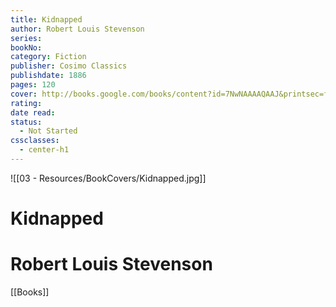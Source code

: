```yaml
---
title: Kidnapped
author: Robert Louis Stevenson
series: 
bookNo: 
category: Fiction
publisher: Cosimo Classics
publishdate: 1886
pages: 120
cover: http://books.google.com/books/content?id=7NwNAAAAQAAJ&printsec=frontcover&img=1&zoom=1&edge=curl&source=gbs_api
rating: 
date read: 
status:
  - Not Started
cssclasses:
  - center-h1
---
```

![[03 - Resources/BookCovers/Kidnapped.jpg]]
# Kidnapped
# Robert Louis Stevenson







[[Books]]